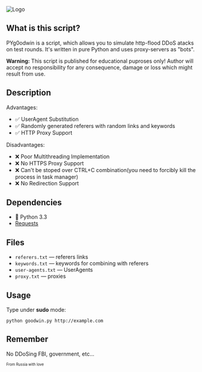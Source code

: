 ![Logo](http://i.imgur.com/ZXQUpbq.png)

## What is this script?
PYg0odwin is a script, which allows you to simulate http-flood DDoS atacks on test rounds. It's written in pure Python and uses proxy-servers as "bots".

**Warning:** This script is published for educational puproses only! Author will accept no responsibility for any consequence, damage or loss which might result from use.
## Description
Advantages:
* :white_check_mark: UserAgent Substitution
* :white_check_mark: Randomly generated referers with random links and keywords
* :white_check_mark: HTTP Proxy Support

Disadvantages:
* :x: Poor Multithreading Implementation
* :x: No HTTPS Proxy Support
* :x: Can't be stoped over CTRL+C combination(you need to forcibly kill the process in task manager)
* :x: No Redirection Support

## Dependencies
* :snake: Python 3.3
* [Requests](https://github.com/kennethreitz/requests)

## Files

* `referers.txt` — referers links
* `keywords.txt` — keywords for combining with referers
* `user-agents.txt` — UserAgents
* `proxy.txt` — proxies

## Usage
Type under **sudo** mode:

`python goodwin.py http://example.com`

## Remember
No DDoSing FBI, government, etc...

<sup><sup>From Russia with love</sup></sup>
